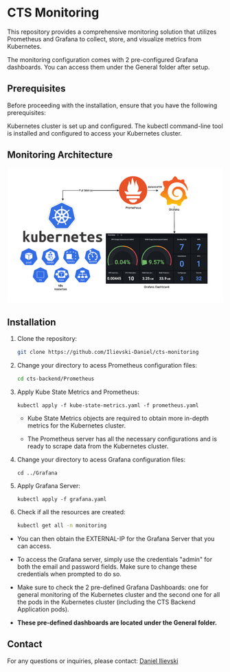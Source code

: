 # CTS Monitoring

This repository provides a comprehensive monitoring solution that utilizes Prometheus and Grafana to collect, store, and visualize metrics from Kubernetes.

The monitoring configuration comes with 2 pre-configured Grafana dashboards. You can access them under the General folder after setup.
## Prerequisites

Before proceeding with the installation, ensure that you have the following prerequisites:

Kubernetes cluster is set up and configured.
The kubectl command-line tool is installed and configured to access your Kubernetes cluster.

## Monitoring Architecture

![Monitoring Design](./Images/monitoring.png?raw=true)

## Installation

1. Clone the repository:

   ```bash
   git clone https://github.com/Ilievski-Daniel/cts-monitoring
   ```

2. Change your directory to acess Prometheus configuration files:

   ```bash
   cd cts-backend/Prometheus
   ```

3. Apply Kube State Metrics and Prometheus:

    ```
    kubectl apply -f kube-state-metrics.yaml -f prometheus.yaml
    ```

    - Kube State Metrics objects are required to obtain more in-depth metrics for the Kubernetes cluster.
    
    - The Prometheus server has all the necessary configurations and is ready to scrape data from the Kubernetes cluster.

4. Change your directory to acess Grafana configuration files:

    ```
    cd ../Grafana
    ```

5. Apply Grafana Server:

    ```
    kubectl apply -f grafana.yaml
    ```

6. Check if all the resources are created:

    ```sh
    kubectl get all -n monitoring
    ```

- You can then obtain the EXTERNAL-IP for the Grafana Server that you can access.

- To access the Grafana server, simply use the credentials "admin" for both the email and password fields. Make sure to change these credentials when prompted to do so.

- Make sure to check the 2 pre-defined Grafana Dashboards: one for general monitoring of the Kubernetes cluster and the second one for all the pods in the Kubernetes cluster (including the CTS Backend Application pods). 

- <b>These pre-defined dashboards are located under the General folder.</b>

## Contact
For any questions or inquiries, please contact: [Daniel Ilievski](https://www.linkedin.com/in/danielilievski/)